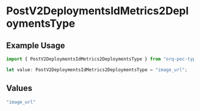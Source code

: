 # PostV2DeploymentsIdMetrics2DeploymentsType

## Example Usage

```typescript
import { PostV2DeploymentsIdMetrics2DeploymentsType } from "orq-poc-typescript/models/operations";

let value: PostV2DeploymentsIdMetrics2DeploymentsType = "image_url";
```

## Values

```typescript
"image_url"
```